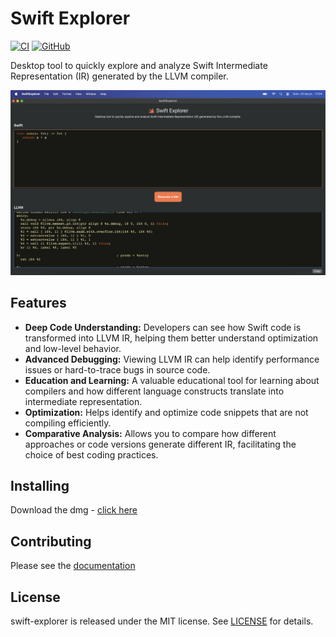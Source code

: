 # Swift Explorer

[![CI](https://github.com/heroesofcode/swift-explorer/actions/workflows/CI.yml/badge.svg)](https://github.com/heroesofcode/swift-explorer/actions/workflows/CI.yml)
[![GitHub](https://img.shields.io/github/license/heroesofcode/swift-explorer)](https://github.com/heroesofcode/swift-explorer/blob/main/LICENSE)

Desktop tool to quickly explore and analyze Swift Intermediate Representation (IR) generated by the LLVM compiler.

<img src="https://github.com/heroesofcode/swift-explorer/blob/main/Assets/screen.png?raw=true">

## Features

- <b>Deep Code Understanding:</b> Developers can see how Swift code is transformed into LLVM IR, helping them better understand optimization and low-level behavior.
- <b>Advanced Debugging:</b> Viewing LLVM IR can help identify performance issues or hard-to-trace bugs in source code.
- <b>Education and Learning:</b> A valuable educational tool for learning about compilers and how different language constructs translate into intermediate representation.
- <b>Optimization:</b> Helps identify and optimize code snippets that are not compiling efficiently.
- <b>Comparative Analysis:</b> Allows you to compare how different approaches or code versions generate different IR, facilitating the choice of best coding practices.

## Installing

Download the dmg - [click here](https://github.com/heroesofcode/swift-explorer/releases/download/1.1.0/SwiftExplorer.dmg)

## Contributing

Please see the [documentation](https://github.com/heroesofcode/swift-explorer/blob/main/CONTRIBUTING.md)

## License

swift-explorer is released under the MIT license. See [LICENSE](https://github.com/heroesofcode/swift-explorer/blob/main/LICENSE) for details.
